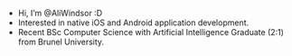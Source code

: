 -  Hi, I’m @AliWindsor :D
-  Interested in native iOS and Android application development. 
-  Recent BSc Computer Science with Artificial Intelligence Graduate (2:1) from Brunel University.

